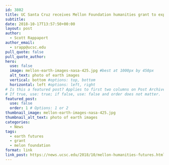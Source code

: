 ```yaml
---
id: 3802
title: UC Santa Cruz receives Mellon Foundation humanities grant to explore Earth Futures
subtitle:
date: 2018-10-17T13:57:50+00:00
layout: post
author:
  - Scott Rappaport
author_email:
  - srapp@ucsc.edu
pull_quote: false
pull_quote_author:
hero:
  use: false
  image: mellon-earth-images-nasa-425.jpg #best at 1000px by 450px
  alt_text: photo of earth images
  vertical: bottom #options: top, bottom
  horizontal: left #options: left, right
# Is this a featured post? Applies to first two columns on Post Archive Page.
# If true, use: true; if false, use: false and order does not matter.
featured_post:
  use: false
  order: 1 # Options: 1 or 2
thumbnail_image: mellon-earth-images-nasa-425.jpg
thumbnail_alt_text: photo of earth images
categories:
  - News
tags:
  - earth futures
  - grant
  - melon foundation
format: link
link_post: https://news.ucsc.edu/2018/10/mellon-humanities-futures.html
---
```

